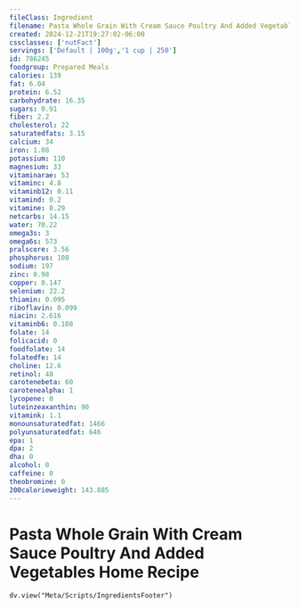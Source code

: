 ```yaml
---
fileClass: Ingredient
filename: Pasta Whole Grain With Cream Sauce Poultry And Added Vegetables Home Recipe
created: 2024-12-21T19:27:02-06:00
cssclasses: ['nutFact']
servings: ['Default | 100g','1 cup | 250']
id: 786245
foodgroup: Prepared Meals
calories: 139
fat: 6.04
protein: 6.52
carbohydrate: 16.35
sugars: 0.91
fiber: 2.2
cholesterol: 22
saturatedfats: 3.15
calcium: 34
iron: 1.08
potassium: 110
magnesium: 33
vitaminarae: 53
vitaminc: 4.8
vitaminb12: 0.11
vitamind: 0.2
vitamine: 0.29
netcarbs: 14.15
water: 70.22
omega3s: 3
omega6s: 573
pralscore: 3.56
phosphorus: 108
sodium: 197
zinc: 0.98
copper: 0.147
selenium: 22.2
thiamin: 0.095
riboflavin: 0.099
niacin: 2.616
vitaminb6: 0.108
folate: 14
folicacid: 0
foodfolate: 14
folatedfe: 14
choline: 12.6
retinol: 48
carotenebeta: 60
carotenealpha: 1
lycopene: 0
luteinzeaxanthin: 90
vitamink: 1.1
monounsaturatedfat: 1466
polyunsaturatedfat: 646
epa: 1
dpa: 2
dha: 0
alcohol: 0
caffeine: 0
theobromine: 0
200calorieweight: 143.885
---
```


# Pasta Whole Grain With Cream Sauce Poultry And Added Vegetables Home Recipe

```dataviewjs
dv.view("Meta/Scripts/IngredientsFooter")
```